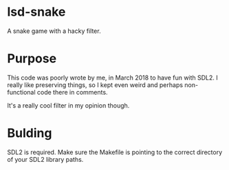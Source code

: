 # lsd-snake
A snake game with a hacky filter.

# Purpose
This code was poorly wrote by me, in March 2018 to have fun with SDL2.
I really like preserving things, so I kept even weird and perhaps non-functional 
code there in comments.

It's a really cool filter in my opinion though.

# Bulding
SDL2 is required. Make sure the Makefile is pointing to the correct directory
of your SDL2 library paths.
